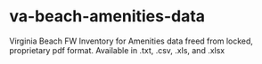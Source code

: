 va-beach-amenities-data
=======================

Virginia Beach FW Inventory for Amenities data freed from locked, proprietary pdf format. Available in .txt, .csv, .xls, and .xlsx